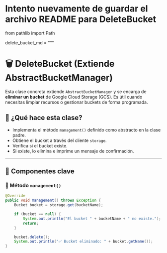 # Intento nuevamente de guardar el archivo README para DeleteBucket
from pathlib import Path

delete_bucket_md = """
# 🗑️ DeleteBucket (Extiende AbstractBucketManager)

Esta clase concreta extiende `AbstractBucketManager` y se encarga de **eliminar un bucket** de Google Cloud Storage (GCS). Es útil cuando necesitas limpiar recursos o gestionar buckets de forma programada.

## 🚀 ¿Qué hace esta clase?

- Implementa el método `management()` definido como abstracto en la clase padre.
- Obtiene el bucket a través del cliente `storage`.
- Verifica si el bucket existe.
- Si existe, lo elimina e imprime un mensaje de confirmación.

---

## 🔧 Componentes clave

### 🔄 Método `management()`
```java
@Override
public void management() throws Exception {
    Bucket bucket = storage.get(bucketName);

    if (bucket == null) {
        System.out.println("El bucket " + bucketName + " no existe.");
        return;
    }

    bucket.delete();
    System.out.println("✅ Bucket eliminado: " + bucket.getName());
}
